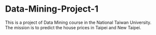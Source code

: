 # Data-Mining-Project-1

This is a project of Data Mining course in the National Taiwan University. The mission is to predict the house prices in Taipei and New Taipei. 
